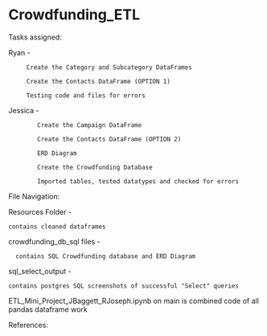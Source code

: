 # Crowdfunding_ETL

Tasks assigned:
 
  Ryan - 
        
         Create the Category and Subcategory DataFrames
  
         Create the Contacts DataFrame (OPTION 1)
         
         Testing code and files for errors
  
  Jessica -
            
            Create the Campaign DataFrame
            
            Create the Contacts DataFrame (OPTION 2)
            
            ERD Diagram
            
            Create the Crowdfunding Database
            
            Imported tables, tested datatypes and checked for errors

File Navigation:
  
  Resources Folder - 
    
    contains cleaned dataframes
  
  crowdfunding_db_sql files  - 
      
      contains SQL Crowdfunding database and ERD Diagram
  
  sql_select_output - 
  
    contains postgres SQL screenshots of successful "Select" queries
  
  ETL_Mini_Project_JBaggett_RJoseph.ipynb on main is combined code of all pandas dataframe work

  
  References:

  
